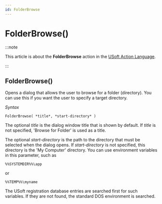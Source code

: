 ```yaml
---
id: FolderBrowse
---
```


# FolderBrowse()




:::note

This article is about the **FolderBrowse** action in the [USoft Action Language](/Task_flow/Action_Language_reference/USoft_Action_Language.md).

:::

## **FolderBrowse()**

Opens a dialog that allows the user to browse for a folder (directory). You can use this if you want the user to specify a target directory.

*Syntax*

```
FolderBrowse( *title*, *start-directory* )
```

The optional *title* is the dialog window title that is shown by default. If *title* is not specified, 'Browse for Folder' is used as a title.

The optional *start-directory* is the path to the directory that must be selected when the dialog opens. If *start-directory* is not specified, this directory is the 'My Computer' directory. You can use environment variables in this parameter, such as

```
%%SYSTEMDIR%%\app 
```

or

```
%%TEMP%%\myname 
```

The USoft registration database entries are searched first for such variables. If they are not found, the standard DOS environment is searched.